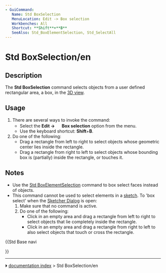 ```yaml
---
- GuiCommand:
   Name: Std BoxSelection
   MenuLocation: Edit -> Box selection
   Workbenches: All
   Shortcut: **Shift**+**B**
   SeeAlso: Std_BoxElementSelection, Std_SelectAll
---
```


# Std BoxSelection/en

## Description

The **Std BoxSelection** command selects objects from a user defined rectangular area, a box, in the [3D view](3D_view.md).

## Usage

1.  There are several ways to invoke the command:
    -   Select the **Edit → <img src="images/Std_BoxSelection.svg" width=16px> Box selection** option from the menu.
    -   Use the keyboard shortcut: **Shift**+**B**.
2.  Do one of the following:
    -   Drag a rectangle from left to right to select objects whose geometric center lies inside the rectangle.
    -   Drag a rectangle from right to left to select objects whose bounding box is (partially) inside the rectangle, or touches it.

## Notes

-   Use the [Std BoxElementSelection](Std_BoxElementSelection.md) command to box select faces instead of objects.
-   This command cannot be used to select elements in a [sketch](sketch.md). To \'box select\' when the [Sketcher Dialog](Sketcher_Dialog.md) is open:
    1.  Make sure that no command is active.
    2.  Do one of the following:
        -   Click in an empty area and drag a rectangle from left to right to select objects that lie completely inside the rectangle.
        -   Click in an empty area and drag a rectangle from right to left to also select objects that touch or cross the rectangle.





{{Std Base navi

}}



---
⏵ [documentation index](../README.md) > Std BoxSelection/en
